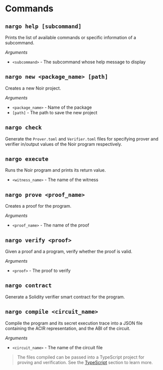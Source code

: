 # Commands

## `nargo help [subcommand]`

Prints the list of available commands or specific information of a subcommand.

_Arguments_

- `<subcommand>` - The subcommand whose help message to display

## `nargo new <package_name> [path]`

Creates a new Noir project.

_Arguments_

- `<package_name>` - Name of the package
- `[path]` - The path to save the new project

## `nargo check`

Generate the `Prover.toml` and `Verifier.toml` files for specifying prover and verifier in/output values of the Noir program respectively.

## `nargo execute`

Runs the Noir program and prints its return value.

- `<witness_name>` - The name of the witness

## `nargo prove <proof_name>`

Creates a proof for the program.

_Arguments_

- `<proof_name>` - The name of the proof

## `nargo verify <proof>`

Given a proof and a program, verify whether the proof is valid.

_Arguments_

- `<proof>` - The proof to verify

## `nargo contract`

Generate a Solidity verifier smart contract for the program.

## `nargo compile <circuit_name>`

Compile the program and its secret execution trace into a JSON file containing the ACIR representation, and the ABI of the circuit.

_Arguments_

- `<circuit_name>` - The name of the circuit file

> The files compiled can be passed into a TypeScript project for proving and verification. See the [TypeScript](../typescript.md#proving-and-verifying-externally-compiled-files) section to learn more.
